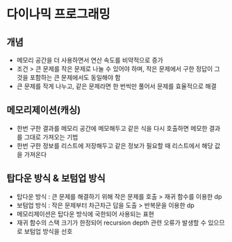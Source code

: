 # 다이나믹 프로그래밍
## 개념
* 메모리 공간을 더 사용하면서 연산 속도를 비약적으로 증가
* 조건 > 큰 문제를 작은 문제로 나눌 수 있어야 하며, 작은 문제에서 구한 정답이 그것을 포함하는 큰 문제에서도 동일해야 함
* 큰 문제를 작게 나누고, 같은 문제라면 한 번씩만 풀어서 문제를 효율적으로 해결

## 메모리제이션(캐싱)
* 한번 구한 결과를 메모리 공간에 메모해두고 같은 식을 다시 호출하면 메모한 결과를 그대로 가져오는 기법
* 한번 구한 정보를 리스트에 저장해두고 같은 정보가 필요할 때 리스트에서 해당 값을 가져온다

## 탑다운 방식 & 보텀업 방식
* 탑다운 방식 : 큰 문제를 해결하기 위해 작은 문제를 호출 > 재귀 함수를 이용한 dp
* 보텀업 방식 : 작은 문제부터 차근차근 답을 도출 > 반복문을 이용한 dp
* 메모리제이션은 탑다운 방식에 국한되어 사용되는 표현
* 재귀 함수의 스택 크기가 한정되어 recursion depth 관련 오류가 발생할 수 있으므로 보텀업 방식을 선호
